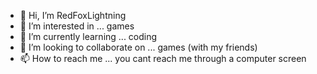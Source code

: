 - 👋 Hi, I’m RedFoxLightning
- 👀 I’m interested in ... games
- 🌱 I’m currently learning ... coding
- 💞️ I’m looking to collaborate on ... games (with my friends)
- 📫 How to reach me ... you cant reach me through a computer screen

<!---
RedFoxLightning/RedFoxLightning is a ✨ special ✨ repository because its `README.md` (this file) appears on your GitHub profile.
You can click the Preview link to take a look at your changes.
--->

